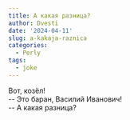```yaml
---
title: А какая разница?
author: Dvesti
date: '2024-04-11'
slug: a-kakaja-raznica
categories:
  - Perly
tags:
  - joke
---
```


Вот, козёл!  
-- Это баран, Василий Иванович!  
-- А какая разница?  

